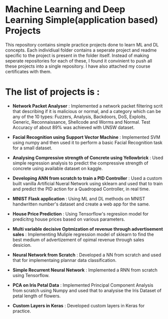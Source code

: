 # Machine Learning and Deep Learning Simple(application based) Projects
This repository contains simple practice projects done to learn ML and DL concepts. Each individiual folder contains a seperate project and readme specific to the project is present in the folder itself. Instead of making seperate repositories for each of these, I found it convinient to push all these projects into a single repository. 
I have also attached my course certificates with them.

# The list of projects is :

  * **__Network Packet Analyser__** : Implemented a network packet filtering scrit that describing if it is malicious or normal, and a category which can be any of the 10 types: Fuzzers, Analysis, Backdoors, DoS, Exploits, Generic, Reconnaissance, Shellcode and Worms
and Normal. Test Accuracy of about 89% was achieved with UNSW dataset.

  * **__Facial Recognition using Support Vector Machine__** : Implemented SVM using numpy and then used it to perform a basic Facial Recognition task for a small dataset.
  
  * **__Analysing Compressive strength of Concrete using Yellowbrick__** : Used simple regression analysis to predict the compressive strength of concrete using available dataset on kaggle.
  
  * **__Developing ANN from scratch to train a PID Controller__** : Used a custom built vanilla Artificial Nueral Network using sklearn and used that to train and predict the PID action for a Quadropad Controller, in real time.
  
  * **__MNIST Flask application__** : Using ML and DL methods on MNIST handwritten number's dataset and create a web app for the same. 
  
  * **__House Price Prediction__** : Using Tensorflow's regresiion model for predicitng house prices based on various parameters. 
  
  * **__Multi variable decisive Optmization of revenue through advertisement sales__** : Implementing Muliple regression model of sklearn to find the best medium of advertizement of opimal revenue through sales desicion. 
  
  * **__Neural Network from Scratch__** : Developed a NN from scratch and used that for implementaing plannar data classification.
  
  * **__Simple Recurrent Neural Network__** : Implemented a RNN from scratch using Tensorflow.
  
  * **__PCA on Iris Petal Data__** : Implemented Principal Component Analysis from scratch using Numpy and used that to analysise the Iris Dataset of petal length of flowers. 
  
  * **__Custom Layers in Keras__** : Developed custom layers in Keras for practice.
